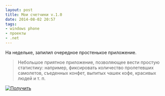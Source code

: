 ```yaml
---
layout: post
title: Мои счетчики v.1.0
date: 2014-08-02 20:57
tags:
- windows phone
- проекты
- .net
---
```


На недельке, запилил очередное простенькое приложение.

> Небольшое приятное приложение, позволяющее вести простую статистику: например, фиксировать количество пролетевших самолетов, съеденных конфет, выпитых чашек кофе, красивых людей и т. п.

[![Получить](https://assets.windowsphone.com/be748b72-65fa-4290-9b32-831bdf9ee190/Russian-get-it_InvariantCulture_Default.png)](https://www.microsoft.com/store/apps/9wzdncrdjp21?ocid=badge)
